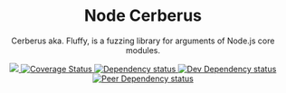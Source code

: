 <h1 align="center">Node Cerberus</h1>

<p align="center">Cerberus aka. Fluffy, is a fuzzing library for arguments of Node.js core modules.</p>

<p align="center">
	<a title="Build Status" href="https://travis-ci.org/Mickael-van-der-Beek/node-cerberus">
		<img src="https://secure.travis-ci.org/Mickael-van-der-Beek/node-cerberus.svg?branch=master" />
	</a>
	<a title="Coverage Status" href="https://coveralls.io/r/Mickael-van-der-Beek/node-cerberus?branch=master">
		<img src="https://coveralls.io/repos/Mickael-van-der-Beek/node-cerberus/badge.png?branch=master" alt="Coverage Status" />
	</a>
	<a title="Dependency status" href="https://david-dm.org/Mickael-van-der-Beek/node-cerberus#info=dependencies&view=table">
		<img src="https://david-dm.org/Mickael-van-der-Beek/node-cerberus/status.png" alt="Dependency status" />
	</a>
	<a title="Dev Dependency status" href="https://david-dm.org/Mickael-van-der-Beek/node-cerberus#info=devDependencies&view=table">
		<img src="https://david-dm.org/Mickael-van-der-Beek/node-cerberus/dev-status.png" alt="Dev Dependency status" />
	</a>
	<a title="Peer Dependency status" href="https://david-dm.org/Mickael-van-der-Beek/node-cerberus#info=peerDependencies&view=table">
		<img src="https://david-dm.org/Mickael-van-der-Beek/node-cerberus/peer-status.png" alt="Peer Dependency status" />
	</a>
</p>
